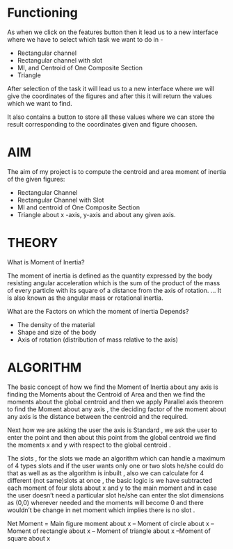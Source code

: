 # Functioning

As when we click on the features button then it lead us to a new interface where we have to select which task we want to do in -

* Rectangular channel
* Rectangular channel with slot
* MI, and Centroid of One Composite Section 
* Triangle

After selection of the task it will lead us to a new interface where we will give the coordinates of the figures and after this it will return the values which we want to find.

It also contains a button to store all these values where we can store the result corresponding to the coordinates given and figure choosen.

# AIM

The aim of my project is to compute the centroid and area moment of inertia of the given figures:
* Rectangular Channel
* Rectangular Channel with Slot
* MI and centroid of One Composite Section
* Triangle 
about x -axis, y-axis and about any given axis.


# THEORY

What is Moment of Inertia?
 
The moment of inertia is defined as the quantity expressed by the body resisting angular acceleration which is the sum of the product of the mass of every particle with its square of a distance from the axis of rotation. ... It is also known as the angular mass or rotational inertia.

What are the Factors on which the moment of inertia Depends?
* The density of the material
* Shape and size of the body
* Axis of rotation (distribution of mass relative to the axis)

# ALGORITHM


The basic concept of how we find the Moment of Inertia about any axis is finding the Moments about the Centroid of Area and then we find the moments about the global centroid and then we apply Parallel axis theorem to find the Moment about any axis , the deciding factor of the moment about any axis is the distance between the centroid and the required.

Next how we are asking the user the axis is Standard , we ask the user to enter the point and then about this point from the global centroid we find the moments x and y with respect to the global centroid .

The slots , for the slots we made an algorithm which can handle a maximum of 4 types slots  and if the user wants only one or two slots he/she could do that as well as as the algorithm is inbuilt , also we can calculate for 4 different (not same)slots at once , the basic logic is we have subtracted each moment of four slots  about x and y to the main moment  and in case the user doesn’t need a particular slot he/she can enter the slot dimensions as (0,0) wherever needed and the moments will become 0 and there wouldn’t be change in net moment which implies there is no slot .

Net Moment = Main figure moment about x – Moment of circle about x –Moment of rectangle about x – Moment of triangle about x –Moment of square about x 

